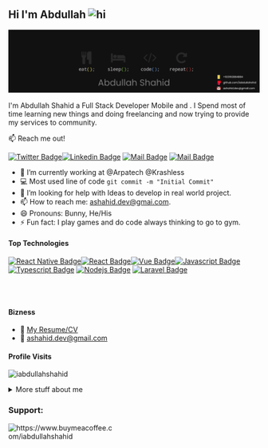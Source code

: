 ## Hi I'm Abdullah <img src="https://user-images.githubusercontent.com/1303154/88677602-1635ba80-d120-11ea-84d8-d263ba5fc3c0.gif" width="28px" height="28px" alt="hi">

![iabdullahshahid](./git-assets/info-header.png)

I'm Abdullah Shahid a Full Stack Developer Mobile and . I Spend most of time learning new things and doing freelancing and now trying to provide my services to community.

:mailbox: Reach me out!

[![Twitter Badge](https://img.shields.io/badge/-@Ipenywis-1ca0f1?style=flat&labelColor=1ca0f1&logo=twitter&logoColor=white&link=https://twitter.com/_abdullahshahid)](https://twitter.com/_abdullahshahid)[![Linkedin Badge](https://img.shields.io/badge/-Iabdullahshahid-0e76a8?style=flat&labelColor=0e76a8&logo=linkedin&logoColor=white)](https://www.linkedin.com/in/iabdullahshahid/) [![Mail Badge](https://img.shields.io/badge/-@iabdullahshahid-e84393?style=flat&labelColor=e84393&logo=instagram&logoColor=white)](https://instagram.com/iabdullahshahid) [![Mail Badge](https://img.shields.io/badge/-ashahid.dev@gmail.com-c0392b?style=flat&labelColor=c0392b&logo=gmail&logoColor=white)](mailto:ashahid.dev@gmail.com)

<!-- TODO: Add last video link -->

- 🔭 I’m currently working at @Arpatech @Krashless
- :computer: Most used line of code `git commit -m "Initial Commit"`
- 🤔 I’m looking for help with Ideas to develop in real world project.
- 📫 How to reach me: ashahid.dev@gmai.com.
- 😄 Pronouns: Bunny, He/His
- ⚡ Fun fact: I play games and do code always thinking to go to gym.

#### Top Technologies

<!-- TODO: Make technologies links takes you to repositories -->

[![React Native Badge](https://img.shields.io/badge/-ReactNative-61DBFB?style=for-the-badge&labelColor=black&logo=react&logoColor=61DBFB)](#)[![React Badge](https://img.shields.io/badge/-React-61DBFB?style=for-the-badge&labelColor=black&logo=react&logoColor=61DBFB)](#)[![Vue Badge](https://img.shields.io/badge/-VueJS-41B883?style=for-the-badge&labelColor=34495E&logo=vuedotjs&logoColor=41B883)](#)[![Javascript Badge](https://img.shields.io/badge/-Javascript-F0DB4F?style=for-the-badge&labelColor=black&logo=javascript&logoColor=F0DB4F)](#)[![Typescript Badge](https://img.shields.io/badge/-Typescript-007acc?style=for-the-badge&labelColor=black&logo=typescript&logoColor=007acc)](#) [![Nodejs Badge](https://img.shields.io/badge/-Nodejs-3C873A?style=for-the-badge&labelColor=black&logo=node.js&logoColor=3C873A)](#) [![Laravel Badge](https://img.shields.io/badge/-Laravel-fb503b?style=for-the-badge&labelColor=black&logo=laravel&logoColor=fb503b)](#)

<br />
<br />

#### Bizness

- :paperclip: [My Resume/CV](https://github.com/iabdullahshahid/iabdullahshahid/blob/master/git-assets/abdullah-shahid.pdf)
- :email: ashahid.dev@gmail.com

#### Profile Visits

<p align="left"> <img src="https://komarev.com/ghpvc/?username=iabdullahshahid&label=Profile%20views&color=0e75b6&style=flat" alt="iabdullahshahid" /> </p>

<details>
<summary>
  More stuff about me
</summary>

<br >

I love to learn new tech stacks but which has impact on market.

<!--END_SECTION:waka-->

#### Github Stats

![Ipenywis's github stats](https://github-readme-stats.vercel.app/api?username=iabdullahshahid&count_private=true&theme=tokyonight&hide=contribs,prs)

</details>

<h3 align="left">Support:</h3>
<p><a href="https://www.buymeacoffee.com/iabdullahshahid"> <img align="left" src="https://cdn.buymeacoffee.com/buttons/v2/default-yellow.png" height="50" width="210" alt="https://www.buymeacoffee.com/iabdullahshahid" /></a></p><br><br>
